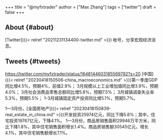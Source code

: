 +++
title = "@myfxtrader"
author = ["Max Zhang"]
tags = ["twitter"]
draft = false
+++

## About {#about}

[Twitter]({{< relref "20211231134400-twitter.md" >}}) 帐号，分享宏观经济消息。


## Tweets {#tweets}

<https://twitter.com/myfxtrader/status/1648144603185569792?s=20>
[中国]({{< relref "20230418150506-china_macroeconomics.md" >}})第一季度GDP同比增4.5%，预期4%，前值2.9%；
3月规模以上工业增加值同比增3.9%，预期4.0%；
3月社会消费品零售总额同比增5.8%，预期7.5%；
3月城镇调查失业率5.3%，预期5.5%；
1-3月城镇固定资产投资同比增5.1%，预期5.7%。

1—3月份，[全国房地产]({{< relref "20230418150839-real_estate_in_china.md" >}})开发投资25974亿元，同比下降5.8%；其中，住宅投资19767亿元，下降4.1%。
1—3月份，商品房销售面积29946万平方米，同比下降1.8%，其中住宅销售面积增长1.4%。商品房销售额30545亿元，增长4.1%，其中住宅销售额增长7.1%。
